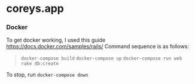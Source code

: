 # coreys.app

### Docker
To get docker working, I used this guide https://docs.docker.com/samples/rails/
Command sequence is as follows:
> `docker-compose build`
> `docker-compose up`
> `docker-compose run web rake db:create`

To stop, run `docker-compose down`